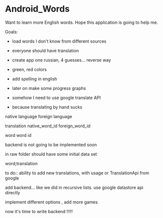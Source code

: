 # Android_Words
Want to learn more English words. Hope this application is going to help me.

Goals:
* load words I don't know from different sources
* everyone should have translation
* create app one russian, 4 guesses... reverse way
* green, red colors
* add spelling in english
* later on make some progress graphs



* somehow I need to use google translate API

* because translating by hand sucks

native language
foreign language


translation
    native_word_id
    foreign_word_id

word
    word
    id



backend is not going to be implemented soon


in raw folder should have some initial data set

word;translation


to do::
ability to add new translations, with usage or TranslationApi from google

add backend... like we did in recursive lists. use google datastore api directly

implement different options , add more games





now it's time to write backend !!!!!





